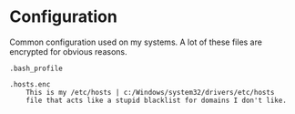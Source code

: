 # Configuration
Common configuration used on my systems.
	A lot of these files are encrypted for obvious reasons.

	.bash_profile

	.hosts.enc
		This is my /etc/hosts | c:/Windows/system32/drivers/etc/hosts
		file that acts like a stupid blacklist for domains I don't like.
